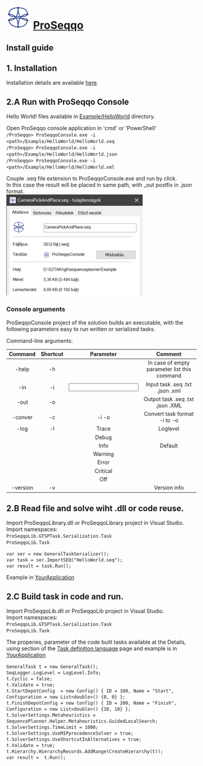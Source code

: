 # ![ProSeqqo Logo](../../Documentation/Images/ProSeqqoLogo.png) [ProSeqqo](../../Documentation/Readme.md) 

## Install guide
## 1. Installation
Installation details are available [here](../../Documentation/Install.md).

## 2.A Run with ProSeqqo Console
Hello World! files available in [Example/HelloWorld](../Example/HelloWorld) directory.

Open ProSeqqo console application in 'cmd' or 'PowerShell'  
`/ProSeqqo> ProSeqqoConsole.exe -i <path>/Example/HelloWorld/HelloWorld.seq`  
`/ProSeqqo> ProSeqqoConsole.exe -i <path>/Example/HelloWorld/HelloWorld.json`  
`/ProSeqqo> ProSeqqoConsole.exe -i <path>/Example/HelloWorld/HelloWorld.xml`  

Couple .seq file extension to ProSeqqoConsole.exe and run by click.  
In this case the result will be placed in same path, with _out postfix in .json format.  
![Extend file format .seq](../../Documentation/Images/FileExtension.PNG)

### Console arguments
ProSeqqoConsole project of the solution builds an executable, with the following parameters easy to run written or serialized tasks.

Command-line arguments:

| Command | Shortcut |   Parameter   |                         Comment                       |
|:-------:|:--------:|:-------------:|:-----------------------------------------------------:|
|  -help  |    -h    |               | In case of empty parameter list this command          |
|   -in   |    -i    |  <input path> |         Input task .seq .txt .json .xml               |
|   -out  |    -o    | <output path> |         Outpot task .seq .txt .json .XML              |
|  -conver|    -c    | -i -o         |         Convert task format -i to -o                  |
|   -log  |    -l    |     Trace     | Loglevel                                              |
|         |          |     Debug     |                                                       |
|         |          |      Info     | Default                                               |
|         |          |    Warning    |                                                       |
|         |          |     Error     |                                                       |
|         |          |    Critical   |                                                       |
|         |          |      Off      |                                                       |
| -version|    -v    |               | Version info                                          |

## 2.B Read file and solve wiht .dll or code reuse.
Import ProSeqqoLibrary.dll or ProSeqqoLibrary project in Visual Studio.  
Import namespaces:  
`ProSeqqoLib.GTSPTask.Serialization.Task`  
`ProSeqqoLib.Task`  

```
var ser = new GeneralTaskSerializer();
var task = ser.ImportSEQ("HelloWorld.seq");
var result = task.Run();
```

Example in [YourApplication](../../YourApplication/Program.cs)

## 2.C Build task in code and run.

Import ProSeqqoLib.dll or ProSeqqoLib project in Visual Studio.  
Import namespaces:  
`ProSeqqoLib.GTSPTask.Serialization.Task`  
`ProSeqqoLib.Task`  

The properies, parameter of the code built tasks available at the Details, using section of the [Task definition language](../../Documentation/TaskDefinition.md) page and example is in [YourApplication](../../YourApplication/Program.cs)
```
GeneralTask t = new GeneralTask();
SeqLogger.LogLevel = LogLevel.Info;
t.Cyclic = false;
t.Validate = true;
t.StartDepotConfig  = new Config() { ID = 100, Name = "Start",  Configuration = new List<double>() {0, 0} }; 
t.FinishDepotConfig = new Config() { ID = 200, Name = "Finish", Configuration = new List<double>() {10, 10} };
t.SolverSettings.Metaheuristics = SequencePlanner.Helper.Metaheuristics.GuidedLocalSearch;
t.SolverSettings.TimeLimit = 1000;
t.SolverSettings.UseMIPprecedenceSolver = true;
t.SolverSettings.UseShortcutInAlternatives = true;
t.Validate = true;
t.Hierarchy.HierarchyRecords.AddRange(CreateHierarchy(t));
var result =  t.Run();
```

